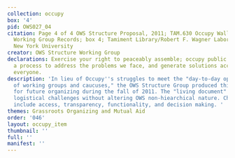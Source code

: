 ```yaml
---
collection: occupy
box: '4'
pid: OWS027_04
citation: Page 4 of 4 OWS Structure Proposal, 2011; TAM.630 Occupy Wall Street Archives
  Working Group Records; box 4; Tamiment Library/Robert F. Wagner Labor Archives,
  New York University
creator: OWS Structure Working Group
declarations: Exercise your right to peaceably assemble; occupy public space; create
  a process to address the problems we face, and generate solutions accessible to
  everyone.
description: 'In lieu of Occupy''s struggles to meet the "day-to-day operational needs
  of working groups and caucuses," the OWS Structure Group produced this proposal
  for future organizing during the fall of 2011. The "living document" sought to address
  logistical challenges without altering OWS non-hiearchical nature. Challenges identified
  include access, transparency, functionality, and decision making. '
themes: Grassroots Organizing and Mutual Aid
order: '046'
layout: occupy_item
thumbnail: ''
full: ''
manifest: ''
---
```

